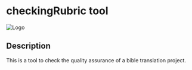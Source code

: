 # checkingRubric tool

![Logo](https://github.com/translationCoreApps/translationQuestions_Check_tool/blob/master/icon.png "translationQuestions")

Description
---
This is a tool to check the quality assurance of a bible translation project.
